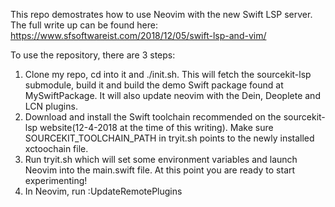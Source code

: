 This repo demostrates how to use Neovim with the new Swift LSP server. The full write up can be found here: https://www.sfsoftwareist.com/2018/12/05/swift-lsp-and-vim/

To use the repository, there are 3 steps:

1. Clone my repo, cd into it and ./init.sh. This will fetch the sourcekit-lsp submodule, build it and build the demo Swift package found at MySwiftPackage. It will also update neovim with the Dein, Deoplete and LCN plugins.
2. Download and install the Swift toolchain recommended on the sourcekit-lsp website(12-4-2018 at the time of this writing). Make sure SOURCEKIT_TOOLCHAIN_PATH in tryit.sh points to the newly installed xctoochain file.
3. Run tryit.sh which will set some environment variables and launch Neovim into the main.swift file. At this point you are ready to start experimenting!
4. In Neovim, run :UpdateRemotePlugins

